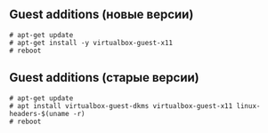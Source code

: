 ## Guest additions (новые версии)
```shell
# apt-get update
# apt-get install -y virtualbox-guest-x11
# reboot
```
## Guest additions (старые версии)
```shell
# apt-get update
# apt install virtualbox-guest-dkms virtualbox-guest-x11 linux-headers-$(uname -r)
# reboot
```
